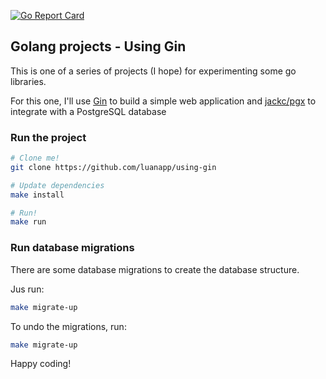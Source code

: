 [![Go Report Card][goreport-badge]][goreport-url]


## Golang projects - Using Gin
This is one of a series of projects (I hope) for experimenting some go libraries.

For this one, I'll use [Gin](https://github.com/gin-gonic/gin) to build a simple web application and [jackc/pgx](https://github.com/jackc/pgx) to integrate with a PostgreSQL database


### Run the project
```bash
# Clone me!
git clone https://github.com/luanapp/using-gin

# Update dependencies
make install

# Run!
make run
```

### Run database migrations
There are some database migrations to create the database structure.

Jus run:
```bash
make migrate-up
```

To undo the migrations, run:
```bash
make migrate-up
```

Happy coding!

[goreport-badge]:https://goreportcard.com/badge/github.com/luanapp/using-gin
[goreport-url]:https://goreportcard.com/report/github.com/luanapp/using-gin
